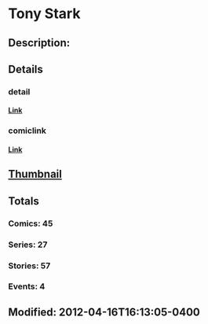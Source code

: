 # Tony Stark
## Description: 
## Details
### detail
#### [Link](http://marvel.com/characters/2747/tony_stark?utm_campaign=apiRef&utm_source=225578a89fc76f3d20fbffda5d17a88d)
### comiclink
#### [Link](http://marvel.com/comics/characters/1009624/tony_stark?utm_campaign=apiRef&utm_source=225578a89fc76f3d20fbffda5d17a88d)
## [Thumbnail](http://i.annihil.us/u/prod/marvel/i/mg/b/40/image_not_available.jpg)
## Totals
### Comics: 45
### Series: 27
### Stories: 57
### Events: 4
## Modified: 2012-04-16T16:13:05-0400